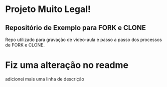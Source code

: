 # Projeto Muito Legal!

## Repositório de Exemplo para FORK e CLONE

Repo utilizado para gravação de video-aula e passo a passo dos processos de FORK e CLONE.

# Fiz uma alteração no readme
adicionei mais uma linha de descrição